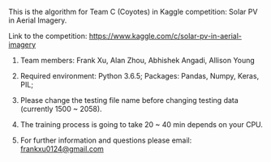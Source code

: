 This is the algorithm for Team C (Coyotes) in Kaggle competition: Solar PV in Aerial Imagery.

Link to the competition: https://www.kaggle.com/c/solar-pv-in-aerial-imagery

1. Team members: Frank Xu, Alan Zhou, Abhishek Angadi, Allison Young

2. Required environment: Python 3.6.5; Packages: Pandas, Numpy, Keras, PIL;

3. Please change the testing file name before changing testing data (currently 1500 ~ 2058).

4. The training process is going to take 20 ~ 40 min depends on your CPU.

5. For further information and questions please email: frankxu0124@gmail.com